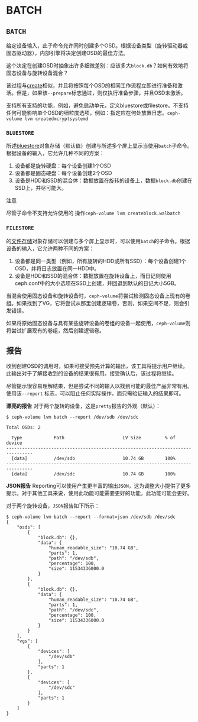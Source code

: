 # BATCH

## `BATCH`

给定设备输入，此子命令允许同时创建多个OSD。根据设备类型（旋转驱动器或固态驱动器），内部引擎将决定创建OSD的最佳方法。

这个决定在创建OSD时抽象出许多细微差别：应该多大`block.db`？如何有效地将固态设备与旋转设备混合？

该过程与[create](https://docs.ceph.com/docs/nautilus/ceph-volume/lvm/create/#ceph-volume-lvm-create)相似，并且将按照每个OSD的相同工作流程立即进行准备和激活。但是，如果该`--prepare`标志通过，则仅执行准备步骤，并且OSD未激活。

支持所有支持的功能，例如，避免启动单元，定义bluestore或filestore。不支持任何可能影响单个OSD的细粒度选项，例如：指定应在何处放置日志。`ceph-volume lvm createdmcryptsystemd`

### `BLUESTORE`

所述[bluestore](https://docs.ceph.com/docs/nautilus/glossary/#term-bluestore)对象存储（默认值）创建与所述多个屏上显示当使用`batch`子命令。根据设备的输入，它允许几种不同的方案：

1. 设备都是旋转硬盘：每个设备创建1个OSD
2. 设备都是固态硬盘：每个设备创建2个OSD
3. 设备是HDD和SSD的混合体：数据放置在旋转的设备上，数据`block.db`创建在SSD上，并尽可能大。

注意 

尽管子命令不支持允许使用的 操作`ceph-volume lvm createblock.walbatch`

### `FILESTORE`

的[文件存储](https://docs.ceph.com/docs/nautilus/glossary/#term-filestore)对象存储可以创建与多个屏上显示时，可以使用`batch`的子命令。根据设备的输入，它允许两种不同的方案：

1. 设备都是同一类型（例如，所有旋转的HDD或所有SSD）：每个设备创建1个OSD，并将日志放置在同一HDD中。
2. 设备是HDD和SSD的混合体：数据放置在旋转设备上，而日记则使用ceph.conf中的大小选项在SSD上创建，并回退到默认的日记大小5GB。

当混合使用固态设备和旋转设备时，`ceph-volume`将尝试检测固态设备上现有的卷组。如果找到了VG，它将尝试从那里创建逻辑卷，否则，如果空间不足，则会引发错误。

如果将原始固态设备与具有某些旋转设备的卷组的设备一起使用，`ceph-volume`则将尝试扩展现有的卷组，然后创建逻辑卷。

## 报告

收到创建OSD的调用时，如果可接受预先计算的输出，该工具将提示用户继续。此输出对于了解接收到的设备的结果很有用。接受确认后，该过程将继续。

尽管提示很容易理解结果，但是尝试不同的输入以找到可能的最佳产品非常有用。使用该`--report` 标志，可以阻止任何实际操作，而只需验证输入的结果即可。

**漂亮的报告** 对于两个旋转的设备，这是`pretty`报告的外观（默认）：

```text
$ ceph-volume lvm batch --report /dev/sdb /dev/sdc

Total OSDs: 2

  Type            Path                      LV Size         % of device
--------------------------------------------------------------------------------
  [data]          /dev/sdb                  10.74 GB        100%
--------------------------------------------------------------------------------
  [data]          /dev/sdc                  10.74 GB        100%
```

**JSON报告** Reporting可以使用产生更丰富的输出`JSON`，这为调整大小提供了更多提示。对于其他工具来说，使用此功能可能需要更好的功能，此功能可能会更好。

对于两个旋转设备，`JSON`报告如下所示：

```text
$ ceph-volume lvm batch --report --format=json /dev/sdb /dev/sdc
{
    "osds": [
        {
            "block.db": {},
            "data": {
                "human_readable_size": "10.74 GB",
                "parts": 1,
                "path": "/dev/sdb",
                "percentage": 100,
                "size": 11534336000.0
            }
        },
        {
            "block.db": {},
            "data": {
                "human_readable_size": "10.74 GB",
                "parts": 1,
                "path": "/dev/sdc",
                "percentage": 100,
                "size": 11534336000.0
            }
        }
    ],
    "vgs": [
        {
            "devices": [
                "/dev/sdb"
            ],
            "parts": 1
        },
        {
            "devices": [
                "/dev/sdc"
            ],
            "parts": 1
        }
    ]
}
```

